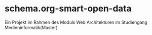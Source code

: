 # schema.org-smart-open-data
Ein Projekt im Rahmen des Moduls Web Architekturen im Studiengang Medieninformatik(Master)
